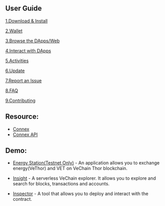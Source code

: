 ## User Guide
  [1.Download & Install](https://github.com/vechain/thor-sync.electron/wiki/Download-&-Install)

  [2.Wallet](https://github.com/vechain/thor-sync.electron/wiki/Wallet)
  
  [3.Browse the DApps/Web](https://github.com/vechain/thor-sync.electron/wiki/Browse-DApp&Web)

  [4.Interact with DApps](https://github.com/vechain/thor-sync.electron/wiki/Intereact-with-DApps)

  [5.Activities](https://github.com/vechain/thor-sync.electron/wiki/Activities)

  [6.Update ](https://github.com/vechain/thor-sync.electron/wiki/Update)

  [7.Report an Issue](https://github.com/vechain/thor-sync.electron/wiki/Report-Issue)

  [8.FAQ](https://github.com/vechain/thor-sync.electron/wiki/FAQ)

  [9.Contributing](https://github.com/vechain/thor-sync.electron/wiki/Contributing)



## Resource:
- [Connex](https://github.com/vechain/connex)
- [Connex API](https://vechain.github.io/connex/#/)

## Demo:
- [Energy Station(Testnet Only)](https://libotony.github.io/energy-station/) - An application allows you to exchange energy(VeThor) and VET on VeChain Thor blockchain.
  
- [Insight](https://vechain.github.io/insight/#/) - A serverless VeChain explorer. It allows you to explore and search for blocks, transactions and accounts.
  
- [Inspector](https://vechain.github.io/inspector/#/contracts) - A tool that allows you to deploy and interact with the contract.



